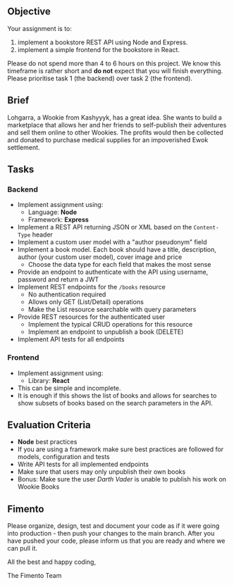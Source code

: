 ## Objective

Your assignment is to:
1. implement a bookstore REST API using Node and Express.
2. implement a simple frontend for the bookstore in React.

Please do not spend more than 4 to 6 hours on this project. We know this timeframe is rather short and **do not** expect that you will finish everything. Please prioritise task 1 (the backend) over task 2 (the frontend).

## Brief

Lohgarra, a Wookie from Kashyyyk, has a great idea. She wants to build a marketplace that allows her and her friends to
self-publish their adventures and sell them online to other Wookies. The profits would then be collected and donated to purchase
medical supplies for an impoverished Ewok settlement.

## Tasks

### Backend
-   Implement assignment using:
    -   Language: **Node**
    -   Framework: **Express**
-   Implement a REST API returning JSON or XML based on the `Content-Type` header
-   Implement a custom user model with a "author pseudonym" field
-   Implement a book model. Each book should have a title, description, author (your custom user model), cover image and price
    -   Choose the data type for each field that makes the most sense
-   Provide an endpoint to authenticate with the API using username, password and return a JWT
-   Implement REST endpoints for the `/books` resource
    -   No authentication required
    -   Allows only GET (List/Detail) operations
    -   Make the List resource searchable with query parameters
-   Provide REST resources for the authenticated user
    -   Implement the typical CRUD operations for this resource
    -   Implement an endpoint to unpublish a book (DELETE)
-   Implement API tests for all endpoints

### Frontend
-   Implement assignment using:
    -   Library: **React**
- This can be simple and incomplete.
- It is enough if this shows the list of books and allows for searches to show subsets of books based on the search parameters in the API.

## Evaluation Criteria

-   **Node** best practices
-   If you are using a framework make sure best practices are followed for models, configuration and tests
-   Write API tests for all implemented endpoints
-   Make sure that users may only unpublish their own books
-   Bonus: Make sure the user _Darth Vader_ is unable to publish his work on Wookie Books

## Fimento

Please organize, design, test and document your code as if it were
going into production - then push your changes to the main branch. After you have pushed your code, please inform us that you are ready and where we can pull it.

All the best and happy coding,

The Fimento Team